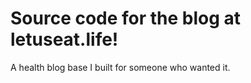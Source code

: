 # Source code for the blog at letuseat.life!
A health blog base I built for someone who wanted it.


